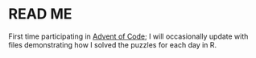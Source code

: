 # READ ME
First time participating in [Advent of Code](https://adventofcode.com/); I will occasionally update with files demonstrating how I solved the puzzles for each day in R.
